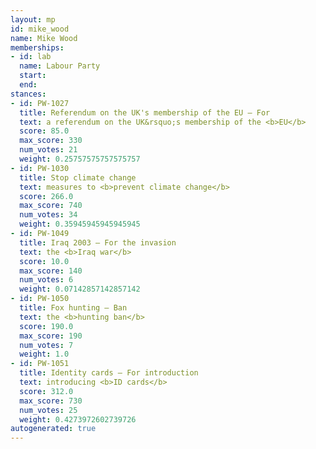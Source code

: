 ```yaml
---
layout: mp
id: mike_wood
name: Mike Wood
memberships:
- id: lab
  name: Labour Party
  start: 
  end: 
stances:
- id: PW-1027
  title: Referendum on the UK's membership of the EU — For
  text: a referendum on the UK&rsquo;s membership of the <b>EU</b>
  score: 85.0
  max_score: 330
  num_votes: 21
  weight: 0.25757575757575757
- id: PW-1030
  title: Stop climate change
  text: measures to <b>prevent climate change</b>
  score: 266.0
  max_score: 740
  num_votes: 34
  weight: 0.35945945945945945
- id: PW-1049
  title: Iraq 2003 — For the invasion
  text: the <b>Iraq war</b>
  score: 10.0
  max_score: 140
  num_votes: 6
  weight: 0.07142857142857142
- id: PW-1050
  title: Fox hunting — Ban
  text: the <b>hunting ban</b>
  score: 190.0
  max_score: 190
  num_votes: 7
  weight: 1.0
- id: PW-1051
  title: Identity cards — For introduction
  text: introducing <b>ID cards</b>
  score: 312.0
  max_score: 730
  num_votes: 25
  weight: 0.4273972602739726
autogenerated: true
---
```


